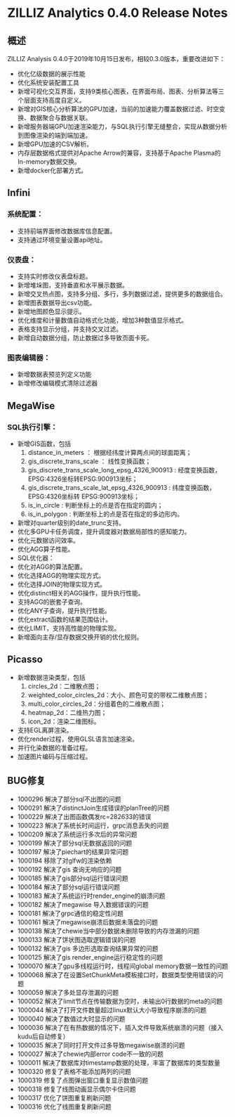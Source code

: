# ZILLIZ Analytics 0.4.0 Release Notes
## 概述
ZILLIZ Analysis 0.4.0于2019年10月15日发布，相较0.3.0版本，重要改进如下：
- 优化亿级数据的展示性能
- 优化系统安装配置工具
- 新增可视化交互界面，支持9类核心图表，在界面布局、图表、分析算法等三个层面支持高度自定义。
- 新增对GIS核心分析算法的GPU加速，当前的加速能力覆盖数据过滤、时空变换、数据聚合与数据关联。
- 新增服务器端GPU加速渲染能力，与SQL执行引擎无缝整合，实现从数据分析到图像渲染的端到端加速。
- 新增GPU加速的CSV解析。
- 内存层数据格式提供对Apache Arrow的兼容，支持基于Apache Plasma的In-memory数据交换。
- 新增docker化部署方式。

## Infini
### 系统配置：

- 支持前端界面修改数据库信息配置。
- 支持通过环境变量设置api地址。
### 仪表盘：

- 支持实时修改仪表盘标题。
- 新增堆垛图，支持垂直和水平展示数据。
- 新增交叉热点图，支持多分组、多行，多列数据过滤，提供更多的数据组合。
- 新增图表数据导出csv功能。
- 新增地图颜色显示提示。
- 优化维度和计量数值自动格式化功能，增加3种数值显示格式。
- 表格支持显示分组，并支持交叉过滤。
- 新增自动数据分组，防止数据过多导致页面卡死。
### 图表编辑器：

- 新增数据表预览列定义功能
- 新增修改编辑模式清除过滤器


## MegaWise
### SQL执行引擎：
- 新增GIS函数，包括
  1. distance_in_meters ： 根据经纬度计算两点间的球面距离；
  2. gis_discrete_trans_scale ： 线性变换函数； 
  3. gis_discrete_trans_scale_long_epsg_4326_900913 : 经度变换函数，EPSG:4326坐标转EPSG:900913坐标；
  4. gis_discrete_trans_scale_lat_epsg_4326_900913 : 纬度变换函数，EPSG:4326坐标转 EPSG:900913坐标；
  5. is_in_circle : 判断坐标上的点是否在指定的圆内；
  6. is_in_polygon : 判断坐标上的点是否在指定的多边形内。
- 新增对quarter级别的date_trunc支持。
- 优化多GPU卡任务调度，提升调度器对数据局部性的感知能力。
- 优化元数据访问效率。
- 优化AGG算子性能。
- SQL优化器：
- 优化对AGG的算法配置。
- 优化选择AGG的物理实现方式。
- 优化选择JOIN的物理实现方式。
- 优化distinct相关的AGG操作，提升执行性能。
- 支持AGG的嵌套子查询。
- 优化ANY子查询，提升执行性能。
- 优化extract函数的结果范围估计。
- 优化LIMIT，支持高性能的物理实现。
- 新增面向主存/显存数据交换开销的优化规则。

## Picasso
- 新增数据渲染类型，包括
  1. circles_2d：二维散点图；
  2. weighted_color_circles_2d：大小、颜色可变的带权二维散点图；
  3. multi_color_circles_2d：分组着色的二维散点图；
  4. heatmap_2d：二维热力图；
  5. icon_2d：渲染二维图标。
- 支持EGL离屏渲染。
- 优化render过程，使用GLSL语言加速渲染。
- 并行化染数据的准备过程。
- 加速图片编码与压缩过程。

## BUG修复

- 1000296            解决了部分sql不出图的问题
- 1000291            解决了distinctJoin生成错误的planTree的问题
- 1000229            解决了出图函数偶发rc=282633的错误 
- 1000223            解决了系统长时间运行，grpc消息丢失的问题
- 1000209            解决了系统运行多次后的异常问题
- 1000199            解决了部分sql无数据返回的问题
- 1000197            解决了piechart的结果异常问题
- 1000194            移除了对glfw的渲染依赖
- 1000192            解决了gis 查询无响应的问题
- 1000185            解决了gis部分sql运行错误问题
- 1000184            解决了部分sql运行错误问题
- 1000183            解决了系统运行时render_engine的崩溃问题
- 1000182            解决了megawise 导入数据错误的问题
- 1000181            解决了grpc通信的稳定性问题
- 1000161            解决了megawise崩溃后数据未落盘的问题
- 1000138            解决了chewie当中部分数据未删除导致的内存泄漏的问题
- 1000133            解决了饼状图选取逻辑错误的问题
- 1000132            解决了gis 多边形选取查询结果异常的问题
- 1000125            解决了gis render_engine运行稳定性的问题
- 1000070            解决了gpu多线程运行时，线程间global memory数据一致性的问题
- 1000068            解决了在设置SetChunkMeta模板接口时，数据类型使用错误的问题
- 1000059            解决了多处显存泄漏的问题
- 1000052            解决了limit节点在传输数据为空时，未输出0行数据的meta的问题
- 1000044            解决了打开文件数量超过linux默认大小导致程序崩溃的问题
- 1000040            解决了数值过大时显示的问题
- 1000036            解决了在有热数据的情况下，插入文件导致系统崩溃的问题（接入kudu后自动修复）
- 1000035            解决了同时打开文件过多导致megawise崩溃的问题
- 1000027            解决了chewie内部error code不一致的问题
- 1000011            解决了数据库对timestamp数据的处理，丰富了数据库的类型数量
- 1000320            修复了表格不能添加两列的问题
- 1000319            修复了点图弹出窗口重复显示数值问题
- 1000318            修复了线图动画显示偶尔卡住问题
- 1000317            优化了饼图重复刷新问题
- 1000316            优化了线图重复刷新问题
